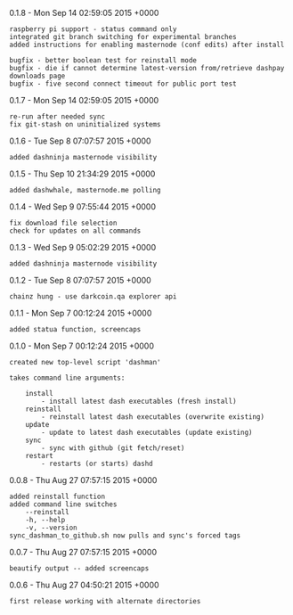 
0.1.8 - Mon Sep 14 02:59:05 2015 +0000

    raspberry pi support - status command only
    integrated git branch switching for experimental branches
    added instructions for enabling masternode (conf edits) after install

    bugfix - better boolean test for reinstall mode
    bugfix - die if cannot determine latest-version from/retrieve dashpay downloads page
    bugfix - five second connect timeout for public port test

0.1.7 - Mon Sep 14 02:59:05 2015 +0000

    re-run after needed sync
    fix git-stash on uninitialized systems

0.1.6 - Tue Sep 8 07:07:57 2015 +0000

    added dashninja masternode visibility

0.1.5 - Thu Sep 10 21:34:29 2015 +0000

    added dashwhale, masternode.me polling

0.1.4 - Wed Sep 9 07:55:44 2015 +0000

    fix download file selection
    check for updates on all commands

0.1.3 - Wed Sep 9 05:02:29 2015 +0000

    added dashninja masternode visibility

0.1.2 - Tue Sep 8 07:07:57 2015 +0000

    chainz hung - use darkcoin.qa explorer api

0.1.1 - Mon Sep 7 00:12:24 2015 +0000

    added statua function, screencaps

0.1.0 - Mon Sep 7 00:12:24 2015 +0000

    created new top-level script 'dashman'

    takes command line arguments:

        install
            - install latest dash executables (fresh install)
        reinstall
            - reinstall latest dash executables (overwrite existing)
        update
            - update to latest dash executables (update existing)
        sync
            - sync with github (git fetch/reset)
        restart
            - restarts (or starts) dashd


0.0.8 - Thu Aug 27 07:57:15 2015 +0000

    added reinstall function
    added command line switches
        --reinstall
        -h, --help
        -v, --version
    sync_dashman_to_github.sh now pulls and sync's forced tags


0.0.7 - Thu Aug 27 07:57:15 2015 +0000

    beautify output -- added screencaps


0.0.6 - Thu Aug 27 04:50:21 2015 +0000

    first release working with alternate directories
